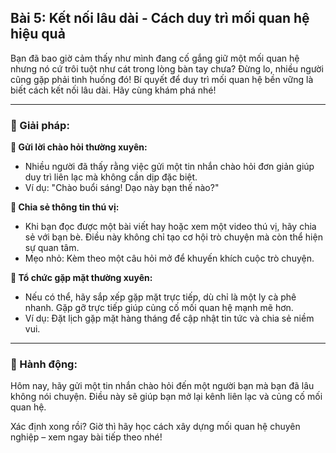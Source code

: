 ## Bài 5: Kết nối lâu dài - Cách duy trì mối quan hệ hiệu quả

Bạn đã bao giờ cảm thấy như mình đang cố gắng giữ một mối quan hệ nhưng nó cứ trôi tuột như cát trong lòng bàn tay chưa? Đừng lo, nhiều người cũng gặp phải tình huống đó! Bí quyết để duy trì mối quan hệ bền vững là biết cách kết nối lâu dài. Hãy cùng khám phá nhé!

---

### 📌 Giải pháp:

**🔹 Gửi lời chào hỏi thường xuyên:**

- Nhiều người đã thấy rằng việc gửi một tin nhắn chào hỏi đơn giản giúp duy trì liên lạc mà không cần dịp đặc biệt.  
- Ví dụ: "Chào buổi sáng! Dạo này bạn thế nào?"

**🔹 Chia sẻ thông tin thú vị:**

- Khi bạn đọc được một bài viết hay hoặc xem một video thú vị, hãy chia sẻ với bạn bè. Điều này không chỉ tạo cơ hội trò chuyện mà còn thể hiện sự quan tâm.  
- Mẹo nhỏ: Kèm theo một câu hỏi mở để khuyến khích cuộc trò chuyện.

**🔹 Tổ chức gặp mặt thường xuyên:**

- Nếu có thể, hãy sắp xếp gặp mặt trực tiếp, dù chỉ là một ly cà phê nhanh. Gặp gỡ trực tiếp giúp củng cố mối quan hệ mạnh mẽ hơn.  
- Ví dụ: Đặt lịch gặp mặt hàng tháng để cập nhật tin tức và chia sẻ niềm vui.

---

### 🚀 Hành động:

Hôm nay, hãy gửi một tin nhắn chào hỏi đến một người bạn mà bạn đã lâu không nói chuyện. Điều này sẽ giúp bạn mở lại kênh liên lạc và củng cố mối quan hệ.

Xác định xong rồi? Giờ thì hãy học cách xây dựng mối quan hệ chuyên nghiệp – xem ngay bài tiếp theo nhé!
